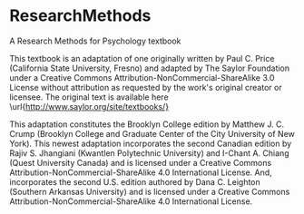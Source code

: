 # ResearchMethods
A Research Methods for Psychology textbook

This textbook is an adaptation of one originally written by Paul C. Price (California State University, Fresno) and adapted by The Saylor Foundation under a Creative Commons Attribution-NonCommercial-ShareAlike 3.0 License without attribution as requested by the work's original creator or licensee. The original text is available here \url{http://www.saylor.org/site/textbooks/}

This adaptation constitutes the Brooklyn College edition by Matthew J. C. Crump (Brooklyn College and Graduate Center of the City University of New York). This newest adaptation incorporates the second Canadian edition by Rajiv S. Jhangiani (Kwantlen Polytechnic University) and I-Chant A. Chiang (Quest University Canada) and is licensed under a Creative Commons Attribution-NonCommercial-ShareAlike 4.0 International License. And, incorporates the second U.S. edition authored by Dana C. Leighton (Southern Arkansas University) and is licensed under a Creative Commons Attribution-NonCommercial-ShareAlike 4.0 International License. 

